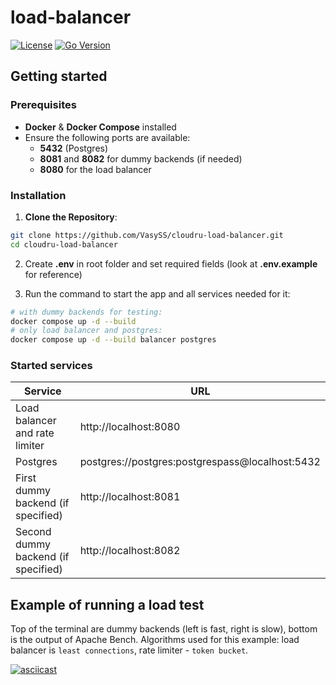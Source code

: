 # load-balancer

[![License](https://img.shields.io/github/license/vasyss/cloudru-load-balancer)](LICENSE)
[![Go Version](https://img.shields.io/github/go-mod/go-version/vasyss/segoya-backend)](go.mod)

## Getting started

### Prerequisites

- **Docker** & **Docker Compose** installed
- Ensure the following ports are available:
  - **5432** (Postgres)
  - **8081** and **8082** for dummy backends (if needed)
  - **8080** for the load balancer

### Installation

1. **Clone the Repository**:

```sh
git clone https://github.com/VasySS/cloudru-load-balancer.git
cd cloudru-load-balancer
```

2. Create **.env** in root folder and set required fields (look at **.env.example** for reference)

3. Run the command to start the app and all services needed for it:

```sh
# with dummy backends for testing:
docker compose up -d --build
# only load balancer and postgres:
docker compose up -d --build balancer postgres
```

### Started services

| Service                             | URL                                             |
| ----------------------------------- | ----------------------------------------------- |
| Load balancer and rate limiter      | http://localhost:8080                           |
| Postgres                            | postgres://postgres:postgrespass@localhost:5432 |
| First dummy backend (if specified)  | http://localhost:8081                           |
| Second dummy backend (if specified) | http://localhost:8082                           |

## Example of running a load test

Top of the terminal are dummy backends (left is fast, right is slow), bottom is the output of Apache Bench. Algorithms used for this example: load balancer is `least connections`, rate limiter - `token bucket`.

[![asciicast](https://asciinema.org/a/FQjXm3NFjJ61Nhb1pmsYw7FOr.svg)](https://asciinema.org/a/FQjXm3NFjJ61Nhb1pmsYw7FOr)
